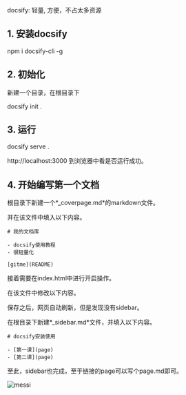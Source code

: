 docsify: 轻量, 方便，不占太多资源

## 1. 安装docsify

npm i docsify-cli -g

## 2. 初始化

新建一个目录，在根目录下

docsify init .

## 3. 运行

docsify serve . 

http://localhost:3000 到浏览器中看是否运行成功。

## 4. 开始编写第一个文档

根目录下新建一个*_coverpage.md*的markdown文件。

并在该文件中填入以下内容。

```
# 我的文档库

- docsify使用教程
- 很轻量化

[gitme](README)
```

接着需要在index.html中进行开启操作。

在该文件中修改以下内容。

<script>
    window.$docsify = {
      name: '',
      repo: '',
      coverpage: true,
      loadSidebar: true,
    }
  </script>



保存之后，网页自动刷新，但是发现没有sidebar。

在根目录下新建*_sidebar.md*文件，并填入以下内容。

```
# docsify安装使用

- [第一课](page)
- [第二课](page)
```

至此，sidebar也完成，至于链接的page可以写个page.md即可。

![messi](D:\Project\docsify\docs\image\messi.png)

